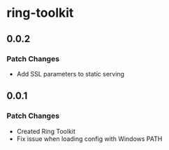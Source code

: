 # ring-toolkit

## 0.0.2

### Patch Changes

- Add SSL parameters to static serving

## 0.0.1

### Patch Changes

- Created Ring Toolkit
- Fix issue when loading config with Windows PATH
